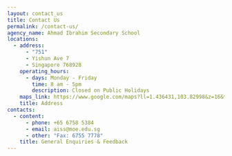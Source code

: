 ```yaml
---
layout: contact_us
title: Contact Us
permalink: /contact-us/
agency_name: Ahmad Ibrahim Secondary School
locations:
  - address:
      - "751"
      - Yishun Ave 7
      - Singapore 768928
    operating_hours:
      - days: Monday - Friday
        time: 8 am - 5pm
        description: Closed on Public Holidays
    maps_link: https://www.google.com/maps?ll=1.436431,103.82998&z=16&t=m&hl=en-US&gl=SG&mapclient=embed&cid=10388065619390831962
    title: Address
contacts:
  - content:
      - phone: +65 6758 5384
      - email: aiss@moe.edu.sg
      - other: "Fax: 6755 7778"
    title: General Enquiries & Feedback
---
```

